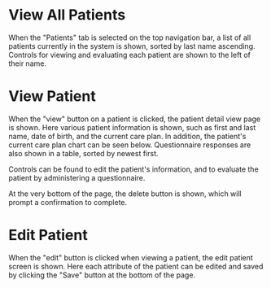 # View All Patients

When the "Patients" tab is selected on the top navigation bar, a list of all patients currently in the system is shown, sorted by last name ascending.  Controls for viewing and evaluating each patient are shown to the left of their name.

# View Patient

When the "view" button on a patient is clicked, the patient detail view page is shown.  Here various patient information is shown, such as first and last name, date of birth, and the current care plan.  In addition, the patient's current care plan chart can be seen below.  Questionnaire responses are also shown in a table, sorted by newest first.

Controls can be found to edit the patient's information, and to evaluate the patient by administering a questionnaire.

At the very bottom of the page, the delete button is shown, which will prompt a confirmation to complete.

# Edit Patient

When the "edit" button is clicked when viewing a patient, the edit patient screen is shown.  Here each attribute of the patient can be edited and saved by clicking the "Save" button at the bottom of the page.
